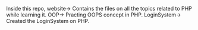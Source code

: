 Inside this repo,
website-> Contains the files on all the topics related to PHP while learning it.
OOP-> Practing OOPS concept in PHP.
LoginSystem-> Created the LoginSystem on PHP.
